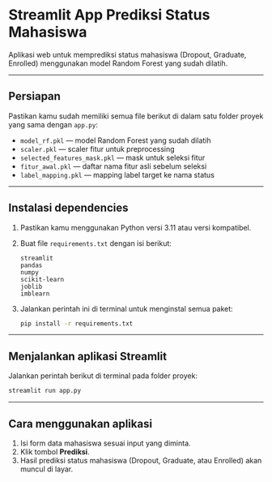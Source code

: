 # Streamlit App Prediksi Status Mahasiswa

Aplikasi web untuk memprediksi status mahasiswa (Dropout, Graduate, Enrolled) menggunakan model Random Forest yang sudah dilatih.

---

## Persiapan

Pastikan kamu sudah memiliki semua file berikut di dalam satu folder proyek yang sama dengan `app.py`:

- `model_rf.pkl` — model Random Forest yang sudah dilatih
- `scaler.pkl` — scaler fitur untuk preprocessing
- `selected_features_mask.pkl` — mask untuk seleksi fitur
- `fitur_awal.pkl` — daftar nama fitur asli sebelum seleksi
- `label_mapping.pkl` — mapping label target ke nama status

---

## Instalasi dependencies

1. Pastikan kamu menggunakan Python versi 3.11 atau versi kompatibel.
2. Buat file `requirements.txt` dengan isi berikut:

    ```
    streamlit
    pandas
    numpy
    scikit-learn
    joblib
    imblearn
    ```

3. Jalankan perintah ini di terminal untuk menginstal semua paket:

    ```bash
    pip install -r requirements.txt
    ```

---

## Menjalankan aplikasi Streamlit

Jalankan perintah berikut di terminal pada folder proyek:

```bash
streamlit run app.py
```

---

## Cara menggunakan aplikasi

1. Isi form data mahasiswa sesuai input yang diminta.
2. Klik tombol **Prediksi**.
3. Hasil prediksi status mahasiswa (Dropout, Graduate, atau Enrolled) akan muncul di layar.
